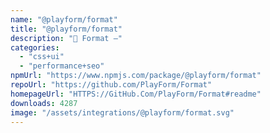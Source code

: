 ```yaml
---
name: "@playform/format"
title: "@playform/format"
description: "🗻 Format —"
categories:
  - "css+ui"
  - "performance+seo"
npmUrl: "https://www.npmjs.com/package/@playform/format"
repoUrl: "https://github.com/PlayForm/Format"
homepageUrl: "HTTPS://GitHub.Com/PlayForm/Format#readme"
downloads: 4287
image: "/assets/integrations/@playform/format.svg"
---
```

